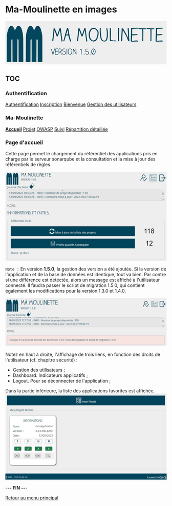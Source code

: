 # Ma-Moulinette en images

![Ma-Moulinette](/documentation/ressources/home-000.jpg)

## TOC

### Authentification

[Authentification](/documentation/authentification.md)
[Inscription](/documentation/inscription.md)
[Bienvenue]((/documentation/bienvenue.md))
[Gestion des utilisateurs](utilisateur.md)

### Ma-Moulinette

[**Accueil**](/documentation/accueil.md)
[Projet](/documentation/projet.md)
[OWASP](/documentation/owasp.md)
[Suivi](/documentation/suivi.md)
[Répartition détaillée](/documentation/repartition_details.md)


### Page d'accueil

Cette page permet le chargement du référentiel des applications pris en charge par le serveur sonarqube et la consultation et la mise à jour des référentiels de règles.

![home](/documentation/ressources/home-001.jpg)

`Note :` En version **1.5.0**, la gestion des version a été ajoutée.
Si la version de l'application et de la base de données est identique, tout va bien. Par contre si une différence est détéctée, alors un message est affiché à l'utilisateur connecté.
Il faudra passer le script de migration 1.5.0, qui contient également les modifications pour la version 1.3.0 et 1.4.0.

![home](/documentation/ressources/home-001a.jpg)


Notez en haut à droite, l'affichage de trois liens, en fonction des droits de l'utilisateur (cf. chapitre sécurité) :

- Gestion des utilisateurs ;
- Dashboard. Indicateurs applicatifs ;
- Logout. Pour se déconnecter de l'application ;

Dans la partie inférieure, la liste des applications favorites est affichée.
![home](/documentation/ressources/home-002.jpg)

-**-- FIN --**-

[Retour au menu principal](/README.md)

